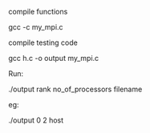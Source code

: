 
compile functions

gcc -c my_mpi.c

compile testing code

gcc h.c -o output my_mpi.c

Run:

./output rank no_of_processors filename

eg:

./output 0 2 host


